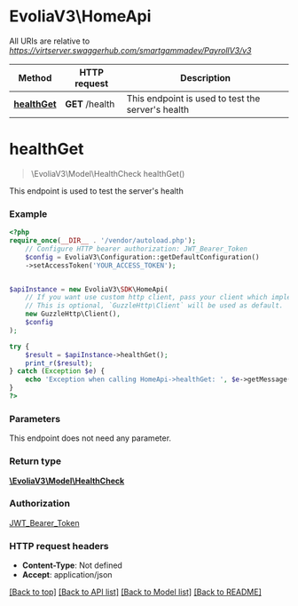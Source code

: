 # EvoliaV3\HomeApi

All URIs are relative to *https://virtserver.swaggerhub.com/smartgammadev/PayrollV3/v3*

Method | HTTP request | Description
------------- | ------------- | -------------
[**healthGet**](HomeApi.md#healthget) | **GET** /health | This endpoint is used to test the server&#x27;s health

# **healthGet**
> \EvoliaV3\Model\HealthCheck healthGet()

This endpoint is used to test the server's health

### Example
```php
<?php
require_once(__DIR__ . '/vendor/autoload.php');
    // Configure HTTP bearer authorization: JWT_Bearer_Token
    $config = EvoliaV3\Configuration::getDefaultConfiguration()
    ->setAccessToken('YOUR_ACCESS_TOKEN');


$apiInstance = new EvoliaV3\SDK\HomeApi(
    // If you want use custom http client, pass your client which implements `GuzzleHttp\ClientInterface`.
    // This is optional, `GuzzleHttp\Client` will be used as default.
    new GuzzleHttp\Client(),
    $config
);

try {
    $result = $apiInstance->healthGet();
    print_r($result);
} catch (Exception $e) {
    echo 'Exception when calling HomeApi->healthGet: ', $e->getMessage(), PHP_EOL;
}
?>
```

### Parameters
This endpoint does not need any parameter.

### Return type

[**\EvoliaV3\Model\HealthCheck**](../Model/HealthCheck.md)

### Authorization

[JWT_Bearer_Token](../../README.md#JWT_Bearer_Token)

### HTTP request headers

 - **Content-Type**: Not defined
 - **Accept**: application/json

[[Back to top]](#) [[Back to API list]](../../README.md#documentation-for-api-endpoints) [[Back to Model list]](../../README.md#documentation-for-models) [[Back to README]](../../README.md)

